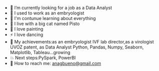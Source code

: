 


- 🔭 I’m currently looking for a job as a Data Analyst
- 🧚 I used to work as an embryologist
- 🐜 I'm contunue learning about everything
- 🐾 I live with a big cat named Pisto
- 🎨 I love painting
- ⚡ I love dancing
- 🐲 My achievements:as an embryologist IVF lab director,as a virologist UVOZ patent, as Data Analyst Python, Pandas, Numpy, Seaborn, Matplotlib, Tableau...growing 
- 💥 Next steps:PySpark, PowerBI
- 💬 How to reach me: anagbueno@gmail.com


